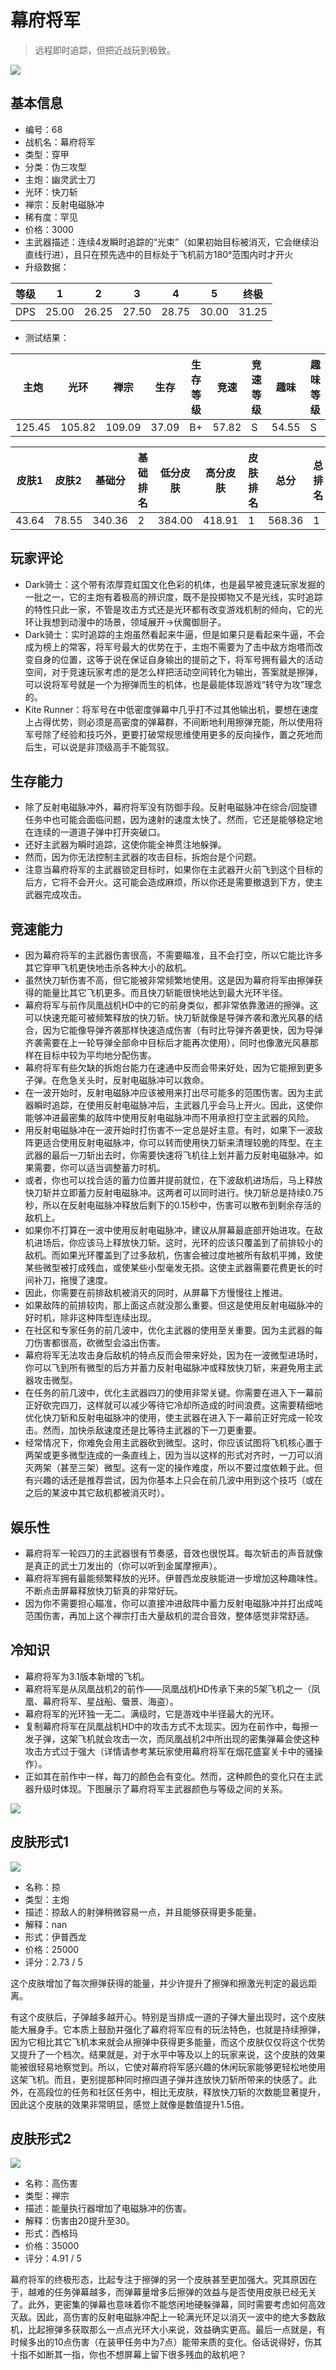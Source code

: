 # 幕府将军

> 远程即时追踪，但把近战玩到极致。

<img src="/ships/ship_68.png" style={{zoom:1}}/>

## 基本信息

- 编号：68
- 战机名：幕府将军
- 类型：穿甲
- 分类：伪三攻型
- 主炮：幽灵武士刀
- 光环：快刀斩
- 禅宗：反射电磁脉冲
- 稀有度：罕见
- 价格：3000
- 主武器描述：连续4发瞬时追踪的“光束”（如果初始目标被消灭，它会继续沿直线行进），且只在预先选中的目标处于飞机前方180°范围内时才开火
- 升级数据：

| 等级 | 1 | 2 | 3 | 4 | 5 | 终极 |
|--|--|--|--|--|--|--|
| DPS | 25.00 | 26.25 | 27.50 | 28.75 | 30.00 | 31.25 |

- 测试结果：

| 主炮 | 光环 | 禅宗 | 生存 | 生存等级 | 竞速 | 竞速等级 | 趣味 | 趣味等级 |
|--|--|--|--|--|--|--|--|--|
| 125.45 | 105.82 | 109.09 | 37.09 | B+ | 57.82 | S | 54.55 | S |

| 皮肤1 | 皮肤2 | 基础分 | 基础排名 | 低分皮肤 | 高分皮肤 | 皮肤排名 | 总分 | 总排名 |
|--|--|--|--|--|--|--|--|--|
| 43.64 | 78.55 | 340.36 | 2 | 384.00 | 418.91 | 1 | 568.36 | 1 |

## 玩家评论

- Dark骑士：这个带有浓厚霓虹国文化色彩的机体，也是最早被竞速玩家发掘的一批之一，它的主炮有着极高的辨识度，既不是投掷物又不是光线，实时追踪的特性只此一家，不管是攻击方式还是光环都有改变游戏机制的倾向，它的光环让我想到动漫中的场景，领域展开->伏魔御厨子。
- Dark骑士：实时追踪的主炮虽然看起来牛逼，但是如果只是看起来牛逼，不会成为榜上的常客，将军号最大的优势在于，主炮不需要为了击中敌方炮塔而改变自身的位置，这等于说在保证自身输出的提前之下，将军号拥有最大的活动空间，对于竞速玩家考虑的是怎么样把活动空间转化为输出，答案就是擦弹，可以说将军号就是一个为擦弹而生的机体，也是最能体现游戏“转守为攻”理念的。
- Kite Runner：将军号在中低密度弹幕中几乎打不过其他输出机，要想在速度上占得优势，则必须是高密度的弹幕群，不间断地利用擦弹充能，所以使用将军号除了经验和技巧外，更要打破常规思维使用更多的反向操作，置之死地而后生，可以说是非顶级高手不能驾驭。

## 生存能力

- 除了反射电磁脉冲外，幕府将军没有防御手段。反射电磁脉冲在综合/回旋镖任务中也可能会面临问题，因为速射的速度太快了。然而，它还是能够稳定地在连续的一道道子弹中打开突破口。
- 还好主武器为瞬时追踪，这使你能全神贯注地躲弹。
- 然而，因为你无法控制主武器的攻击目标，拆炮台是个问题。
- 注意当幕府将军的主武器锁定目标时，如果你在主武器开火前飞到这个目标的后方，它将不会开火。这可能会造成麻烦，所以你还是需要撤退到下方，使主武器完成攻击。

## 竞速能力

- 因为幕府将军的主武器伤害很高，不需要瞄准，且不会打空，所以它能比许多其它穿甲飞机更快地击杀各种大小的敌机。
- 虽然快刀斩伤害不高，但它能被非常频繁地使用。这是因为幕府将军由擦弹获得的能量比其它飞机更多。而且快刀斩能很快地达到最大光环半径。
- 幕府将军与前作凤凰战机HD中的它的前身类似，都非常依靠激进的擦弹。这可以快速充能可被频繁释放的快刀斩。快刀斩就像是导弹齐袭和激光风暴的结合，因为它能像导弹齐袭那样快速造成伤害（有时比导弹齐袭更快，因为导弹齐袭需要在上一轮导弹全部命中目标后才能再次使用），同时也像激光风暴那样在目标中较为平均地分配伤害。
- 幕府将军有些欠缺的拆炮台能力在速通中反而会带来好处，因为它能擦到更多子弹。在危急关头时，反射电磁脉冲可以救命。
- 在一波开始时，反射电磁脉冲应该被用来打出尽可能多的范围伤害。因为主武器瞬时追踪，在使用反射电磁脉冲后，主武器几乎会马上开火。因此，这使你能够冲进最密集的敌阵中使用反射电磁脉冲而不用承担打空主武器的风险。
- 用反射电磁脉冲在一波开始时打伤害不一定总是好主意。有时，如果下一波敌阵更适合使用反射电磁脉冲，你可以转而使用快刀斩来清理较脆的阵型。在主武器的最后一刀斩出去时，你需要快速将飞机往上划并蓄力反射电磁脉冲。如果需要，你可以适当调整蓄力时机。
- 或者，你也可以找合适的蓄力位置并提前就位，在下波敌机进场后，马上释放快刀斩并立即蓄力反射电磁脉冲。这两者可以同时进行。快刀斩总是持续0.75秒，所以在反射电磁脉冲释放后剩下的0.15秒中，伤害可以散布到剩余存活的敌机上。
- 如果你不打算在一波中使用反射电磁脉冲，建议从屏幕最底部开始进攻。在敌机进场后，你应该马上释放快刀斩。这时，光环的应该只覆盖到了前排较小的敌机。而如果光环覆盖到了过多敌机，伤害会被过度地被所有敌机平摊，致使某些微型被打成残血，或使某些小型毫发无损。这使主武器需要花费更长的时间补刀，拖慢了速度。
- 因此，你需要在前排敌机被消灭的同时，从屏幕下方慢慢往上推进。
- 如果敌阵的前排较肉，那上面这点就没那么重要。但这是使用反射电磁脉冲的好时机，除非这种阵型连续出现。
- 在社区和专家任务的前几波中，优化主武器的使用至关重要。因为主武器的每刀伤害都很高，砍微型会溢出伤害。
- 幕府将军无法攻击身后敌机的特点反而会带来好处，因为在一波微型进场时，你可以飞到所有微型的后方并蓄力反射电磁脉冲或释放快刀斩，来避免用主武器攻击微型。
- 在任务的前几波中，优化主武器四刀的使用非常关键。你需要在进入下一幕前正好砍完四刀，这样就可以减少等待它冷却所造成的时间浪费。这需要精细地优化快刀斩和反射电磁脉冲的使用，使主武器在进入下一幕前正好完成一轮攻击。然而，加快杀敌速度还是比等待主武器的下一刀更重要。
- 经常情况下，你难免会用主武器砍到微型。这时，你应该试图将飞机核心置于两架或更多微型连成的一条直线上，因为当以这样的形式对齐时，一刀可以消灭两架（甚至三架）微型。这有一定的操作难度，所以不要过度依赖于此。但有兴趣的话还是推荐尝试，因为你基本上只会在前几波中用到这个技巧（或在之后的某波中其它敌机都被消灭时）。

## 娱乐性

- 幕府将军一轮四刀的主武器很有节奏感，音效也很悦耳。每次斩击的声音就像是真正的武士刀发出的（你可以听到金属摩擦声）。
- 幕府将军拥有最能频繁释放的光环。伊普西龙皮肤能进一步增加这种趣味性。不断点击屏幕释放快刀斩真的非常好玩。
- 因为你不需要担心瞄准，你可以直接冲进敌阵中蓄力反射电磁脉冲并打出成吨范围伤害，再加上这个禅宗打击大量敌机的混合音效，整体感觉非常舒适。

## 冷知识

- 幕府将军为3.1版本新增的飞机。
- 幕府将军是从凤凰战机2的前作——凤凰战机HD传承下来的5架飞机之一（凤凰、幕府将军、星战船、蜃景、海盗）。
- 幕府将军的光环独一无二。满级时，它是游戏中半径最大的光环。
- 复制幕府将军在凤凰战机HD中的攻击方式不太现实。因为在前作中，每擦一发子弹，这架飞机就会攻击一次，而凤凰战机2中所出现的密集弹幕会使这种攻击方式过于强大（详情请参考某玩家使用幕府将军在烟花盛宴关卡中的骚操作）。
- 正如其在前作中一样，每刀的颜色会有变化。然而，这种颜色的变化只在主武器升级时体现。下图展示了幕府将军主武器颜色与等级之间的关系。

<img src="/Cookbook/shogun_hit.png" style={{zoom:1}}/>

## 皮肤形式1

<img src="/ships/ship_68_apex_1.png" style={{zoom:1}}/>

- 名称：掠
- 类型：主炮
- 描述：掠敌人的射弹稍微容易一点，并且能够获得更多能量。
- 解释：nan
- 形式：伊普西龙
- 价格：25000
- 评分：2.73 / 5

这个皮肤增加了每次擦弹获得的能量，并少许提升了擦弹和擦激光判定的最远距离。

有这个皮肤后，子弹越多越开心。特别是当排成一道的子弹大量出现时，这个皮肤能大展身手。它本质上鼓励并强化了幕府将军应有的玩法特色，也就是持续擦弹，因为它相比其它飞机本来就会从擦弹中获得更多能量，而这个皮肤仅仅将这个优势又提升了一个档次。结果就是，对于水平中等及以上的玩家来说，这个皮肤的效果能被很轻易地察觉到。所以，它使对幕府将军感兴趣的休闲玩家能够更轻松地使用这架飞机。而且，更别提那种同时擦四道子弹并连放快刀斩所带来的快感了。此外，在高段位的任务和社区任务中，相比无皮肤，释放快刀斩的次数能显著提升，因此这个皮肤的效果非常明显，感觉上就像是数值提升1.5倍。

## 皮肤形式2

<img src="/ships/ship_68_apex_2.png" style={{zoom:1}}/>

- 名称：高伤害
- 类型：禅宗
- 描述：能量执行器增加了电磁脉冲的伤害。
- 解释：伤害由20提升至30。
- 形式：西格玛
- 价格：35000
- 评分：4.91 / 5

幕府将军的终极形态，比起专注于擦弹的另一个皮肤甚至更加强大。究其原因在于，越难的任务弹幕越多，而弹幕量增多后擦弹的效益与是否使用皮肤已经无关了。此外，更密集的弹幕也意味着你不能悠闲地硬躲弹幕，同时需要考虑如何高效灭敌。因此，高伤害的反射电磁脉冲配上一轮满光环足以消灭一波中的绝大多数敌机，比起擦弹多获取那么一点点光环大小来说，效益确实更高。最后一点就是，有时候多出的10点伤害（在装甲任务中为7点）能带来质的变化。俗话说得好，伤其十指不如断其一指，你也不想屏幕上留下很多残血的敌机吧？
